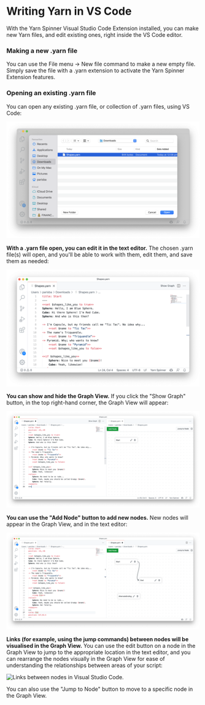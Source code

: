 # Writing Yarn in VS Code

With the Yarn Spinner Visual Studio Code Extension installed, you can make new Yarn files, and edit existing ones, right inside the VS Code editor.

### Making a new .yarn file

You can use the File menu -> New file command to make a new empty file. Simply save the file with a .yarn extension to activate the Yarn Spinner Extension features.

### Opening an existing .yarn file

You can open any existing .yarn file, or collection of .yarn files, using VS Code:

![Selecting an existing .yarn file](<../../.gitbook/assets/Screen Shot 2021-12-20 at 12.11.07 pm.png>)

**With a .yarn file open, you can edit it in the text editor.** The chosen .yarn file(s) will open, and you'll be able to work with them, edit them, and save them as needed:

![The .yarn file open](<../../.gitbook/assets/Screen Shot 2021-12-20 at 12.11.14 pm.png>)

**You can show and hide the Graph View.** If you click the "Show Graph" button, in the top right-hand corner, the Graph View will appear:

![The Graph View](<../../.gitbook/assets/Screen Shot 2021-12-20 at 12.11.32 pm.png>)

**You can use the "Add Node" button to add new nodes.** New nodes will appear in the Graph View, and in the text editor:

![The Graph View will show all nodes in the active .yarn file](<../../.gitbook/assets/Screen Shot 2021-12-20 at 12.12.03 pm.png>)

**Links (for example, using the jump commands) between nodes will be visualised in the Graph View.** You can use the edit button on a node in the Graph View to jump to the appropriate location in the text editor, and you can rearrange the nodes visually in the Graph View for ease of understanding the relationships between areas of your script:

![Links between nodes in Visual Studio Code.](../../.gitbook/assets/links\_vscode.png)

You can also use the "Jump to Node" button to move to a specific node in the Graph View.

